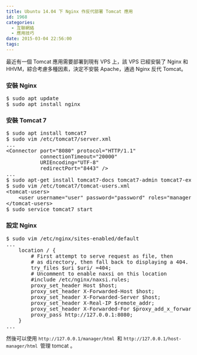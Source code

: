 ```yaml
---
title: Ubuntu 14.04 下 Nginx 作反代部署 Tomcat 應用
id: 1968
categories:
  - 互聯網絡
  - 應用技巧
date: 2015-03-04 22:56:00
tags:
---
```


<!--markdown-->最近有一個 Tomcat 應用需要部署到現有 VPS 上，該 VPS 已經安裝了 Nginx 和 HHVM，綜合考慮多種因素，決定不安裝 Apache，通過 Nginx 反代 Tomcat。

<!--more-->

### 安裝 Nginx

<pre class="lang:sh decode:true">$ sudo apt update
$ sudo apt install nginx
</pre>

### 安裝 Tomcat 7

<pre class="lang:sh decode:true">$ sudo apt install tomcat7
$ sudo vim /etc/tomcat7/server.xml
...
&lt;Connector port="8080" protocol="HTTP/1.1"
           connectionTimeout="20000"
           URIEncoding="UTF-8"
           redirectPort="8443" /&gt;
...
$ sudo apt-get install tomcat7-docs tomcat7-admin tomcat7-examples
$ sudo vim /etc/tomcat7/tomcat-users.xml
&lt;tomcat-users&gt;
    &lt;user username="user" password="password" roles="manager-gui,admin-gui"/&gt;
&lt;/tomcat-users&gt;
$ sudo service tomcat7 start
</pre>

### 設定 Nginx

<pre class="lang:sh decode:true">$ sudo vim /etc/nginx/sites-enabled/default
...
    location / {
        # First attempt to serve request as file, then
        # as directory, then fall back to displaying a 404.
        try_files $uri $uri/ =404;
        # Uncomment to enable naxsi on this location
        #include /etc/nginx/naxsi.rules;
        proxy_set_header Host $host;
        proxy_set_header X-Forwarded-Host $host;
        proxy_set_header X-Forwarded-Server $host;
        proxy_set_header X-Real-IP $remote_addr;
        proxy_set_header X-Forwarded-For $proxy_add_x_forwarded_for;
        proxy_pass http://127.0.0.1:8080;
    }
...
</pre>

然後可以使用 `http://127.0.0.1/manager/html `和 `http://127.0.0.1/host-manager/html `管理 tomcat 。